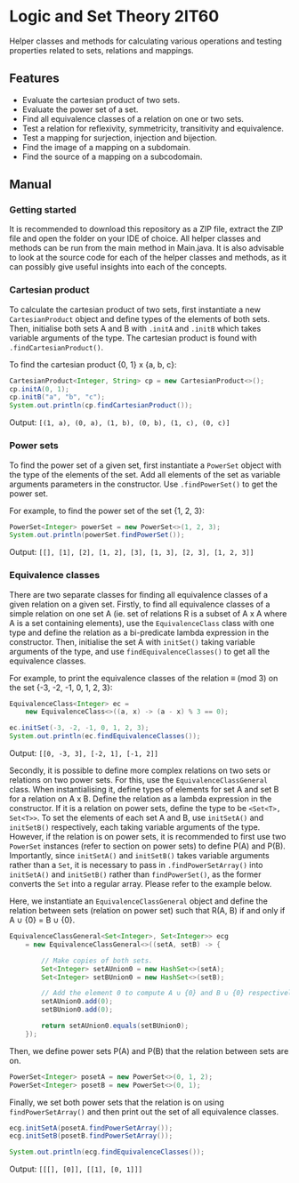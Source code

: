 # Logic and Set Theory 2IT60

Helper classes and methods for calculating various operations and testing properties related to sets, relations and mappings.

## Features
- Evaluate the cartesian product of two sets.
- Evaluate the power set of a set.
- Find all equivalence classes of a relation on one or two sets.
- Test a relation for reflexivity, symmetricity, transitivity and equivalence.
- Test a mapping for surjection, injection and bijection.
- Find the image of a mapping on a subdomain.
- Find the source of a mapping on a subcodomain.

## Manual

### Getting started

It is recommended to download this repository as a ZIP file, extract the ZIP file and open the folder on your IDE of choice. All helper classes and methods can be run from the main method in Main.java. It is also advisable to look at the source code for each of the helper classes and methods, as it can possibly give useful insights into each of the concepts.

### Cartesian product

To calculate the cartesian product of two sets, first instantiate a new `CartesianProduct` object and define types of the elements of both sets. Then, initialise both sets A and B with `.initA` and `.initB` which takes variable arguments of the type. The cartesian product is found with `.findCartesianProduct()`.

To find the cartesian product {0, 1} x {a, b, c}:
```java
CartesianProduct<Integer, String> cp = new CartesianProduct<>();
cp.initA(0, 1);
cp.initB("a", "b", "c");
System.out.println(cp.findCartesianProduct());
```

Output:
`[(1, a), (0, a), (1, b), (0, b), (1, c), (0, c)]`

### Power sets

To find the power set of a given set, first instantiate a `PowerSet` object with the type of the elements of the set. Add all elements of the set as variable arguments parameters in the constructor. Use `.findPowerSet()` to get the power set.

For example, to find the power set of the set {1, 2, 3}:
```java
PowerSet<Integer> powerSet = new PowerSet<>(1, 2, 3);
System.out.println(powerSet.findPowerSet());
```

Output:
`[[], [1], [2], [1, 2], [3], [1, 3], [2, 3], [1, 2, 3]]`

### Equivalence classes

There are two separate classes for finding all equivalence classes of a given relation on a given set. Firstly, to find all equivalence classes of a simple relation on one set A (ie. set of relations R is a subset of A x A where A is a set containing elements), use the `EquivalenceClass` class with one type and define the relation as a bi-predicate lambda expression in the constructor. Then, initialise the set A with `initSet()` taking variable arguments of the type, and use `findEquivalenceClasses()` to get all the equivalence classes.

For example, to print the equivalence classes of the relation ≡ (mod 3) on the set {-3, -2, -1, 0, 1, 2, 3}:
```java
EquivalenceClass<Integer> ec =
    new EquivalenceClass<>((a, x) -> (a - x) % 3 == 0);

ec.initSet(-3, -2, -1, 0, 1, 2, 3);
System.out.println(ec.findEquivalenceClasses());
```

Output:
`[[0, -3, 3], [-2, 1], [-1, 2]]`

Secondly, it is possible to define more complex relations on two sets or relations on two power sets. For this, use the `EquivalenceClassGeneral` class. When instantialising it, define types of elements for set A and set B for a relation on A x B. Define the relation as a lambda expression in the constructor. If it is a relation on power sets, define the type to be `<Set<T>, Set<T>>`. To set the elements of each set A and B, use `initSetA()` and `initSetB()` respectively, each taking variable arguments of the type. However, if the relation is on power sets, it is recommended to first use two `PowerSet` instances (refer to section on power sets) to define P(A) and P(B). Importantly, since `initSetA()` and `initSetB()` takes variable arguments rather than a `Set`, it is necessary to pass in `.findPowerSetArray()` into `initSetA()` and `initSetB()` rather than `findPowerSet()`, as the former converts the `Set` into a regular array. Please refer to the example below.

Here, we instantiate an `EquivalenceClassGeneral` object and define the relation between sets (relation on power set) such that R(A, B) if and only if A ∪ {0} = B ∪ {0}.
```java
EquivalenceClassGeneral<Set<Integer>, Set<Integer>> ecg
    = new EquivalenceClassGeneral<>((setA, setB) -> {

        // Make copies of both sets.
        Set<Integer> setAUnion0 = new HashSet<>(setA);
        Set<Integer> setBUnion0 = new HashSet<>(setB);

        // Add the element 0 to compute A ∪ {0} and B ∪ {0} respectively.
        setAUnion0.add(0);
        setBUnion0.add(0);

        return setAUnion0.equals(setBUnion0);
    });
```

Then, we define power sets P(A) and P(B) that the relation between sets are on.
```java
PowerSet<Integer> posetA = new PowerSet<>(0, 1, 2);
PowerSet<Integer> posetB = new PowerSet<>(0, 1);
```

Finally, we set both power sets that the relation is on using `findPowerSetArray()` and then print out the set of all equivalence classes.
```java
ecg.initSetA(posetA.findPowerSetArray());
ecg.initSetB(posetB.findPowerSetArray());

System.out.println(ecg.findEquivalenceClasses());
```

Output:
`[[[], [0]], [[1], [0, 1]]]`

